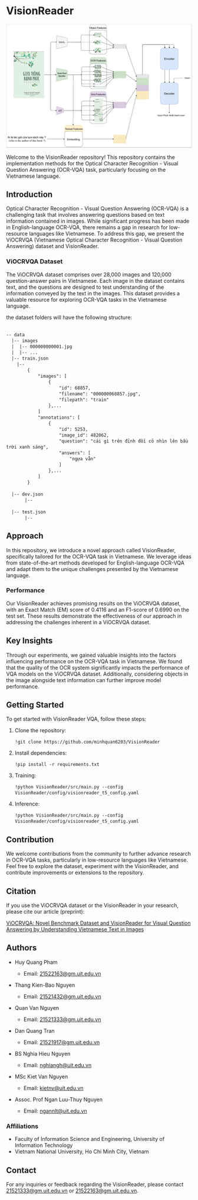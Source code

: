 # VisionReader
![vr_structure](pic/vr_structure.PNG)

Welcome to the VisionReader repository! This repository contains the implementation methods for the Optical Character Recognition - Visual Question Answering (OCR-VQA) task, particularly focusing on the Vietnamese language.

## Introduction

Optical Character Recognition - Visual Question Answering (OCR-VQA) is a challenging task that involves answering questions based on text information contained in images. While significant progress has been made in English-language OCR-VQA, there remains a gap in research for low-resource languages like Vietnamese. To address this gap, we present the ViOCRVQA (Vietnamese Optical Character Recognition - Visual Question Answering) dataset and VisionReader.

### ViOCRVQA Dataset

The ViOCRVQA dataset comprises over 28,000 images and 120,000 question-answer pairs in Vietnamese. Each image in the dataset contains text, and the questions are designed to test understanding of the information conveyed by the text in the images. This dataset provides a valuable resource for exploring OCR-VQA tasks in the Vietnamese language.

the dataset folders will have the following structure:

```angular2html

-- data
  |-- images
  |  |-- 000000000001.jpg
  |  |-- ...
  |-- train.json
  	|-- 
		{
			"images": [
				{
					"id": 68857,
					"filename": "000000068857.jpg",
					"filepath": "train"
				},...
			]
			"annotations": [
                {
                    "id": 5253,
                    "image_id": 482062,
                    "question": "cái gì trên đỉnh đồi cỏ nhìn lên bầu trời xanh sáng",
                    "answers": [
                        "ngựa vằn"
                    ]
                },...
            ]
		}
	
  |-- dev.json
	   |--
	
  |-- test.json
       |--

```

## Approach

In this repository, we introduce a novel approach called VisionReader, specifically tailored for the OCR-VQA task in Vietnamese. We leverage ideas from state-of-the-art methods developed for English-language OCR-VQA and adapt them to the unique challenges presented by the Vietnamese language.

### Performance

Our VisionReader achieves promising results on the ViOCRVQA dataset, with an Exact Match (EM) score of 0.4116 and an F1-score of 0.6990 on the test set. These results demonstrate the effectiveness of our approach in addressing the challenges inherent in a ViOCRVQA dataset.

## Key Insights

Through our experiments, we gained valuable insights into the factors influencing performance on the OCR-VQA task in Vietnamese. We found that the quality of the OCR system significantly impacts the performance of VQA models on the ViOCRVQA dataset. Additionally, considering objects in the image alongside text information can further improve model performance.


## Getting Started

To get started with VisionReader VQA, follow these steps:

1. Clone the repository:
   ```
   !git clone https://github.com/minhquan6203/VisionReader
   ```

2. Install dependencies:
   ```
   !pip install -r requirements.txt
   ```

3. Training:
   ```
   !python VisionReader/src/main.py --config VisionReader/config/visionreader_t5_config.yaml
   ```

4. Inference:
   ```
   !python VisionReader/src/main.py --config VisionReader/config/visionreader_t5_config.yaml
   ```
## Contribution

We welcome contributions from the community to further advance research in OCR-VQA tasks, particularly in low-resource languages like Vietnamese. Feel free to explore the dataset, experiment with the VisionReader, and contribute improvements or extensions to the repository.

## Citation

If you use the ViOCRVQA dataset or the VisionReader in your research, please cite our article (preprint):

[ViOCRVQA: Novel Benchmark Dataset and VisionReader for Visual Question Answering by Understanding Vietnamese Text in Images](https://arxiv.org/abs/2404.18397)

## Authors

- Huy Quang Pham
  - Email: [21522163@gm.uit.edu.vn](mailto:21522163@gm.uit.edu.vn)

- Thang Kien-Bao Nguyen
  - Email: [21521432@gm.uit.edu.vn](mailto:21521432@gm.uit.edu.vn)

- Quan Van Nguyen
  - Email: [21521333@gm.uit.edu.vn](mailto:21521333@gm.uit.edu.vn)

- Dan Quang Tran
  - Email: [21521917@gm.uit.edu.vn](mailto:21521917@gm.uit.edu.vn)

- BS Nghia Hieu Nguyen
  - Email: [nghiangh@uit.edu.vn](mailto:nghiangh@uit.edu.vn)

- MSc Kiet Van Nguyen
  - Email: [kietnv@uit.edu.vn](mailto:kietnv@uit.edu.vn)

- Assoc. Prof Ngan Luu-Thuy Nguyen
  - Email: [ngannlt@uit.edu.vn](mailto:ngannlt@uit.edu.vn)

### Affiliations

- Faculty of Information Science and Engineering, University of Information Technology
- Vietnam National University, Ho Chi Minh City, Vietnam

## Contact

For any inquiries or feedback regarding the VisionReader, please contact  [21521333@gm.uit.edu.vn](mailto:21521333@gm.uit.edu.vn) or [21522163@gm.uit.edu.vn](mailto:21522163@gm.uit.edu.vn).
